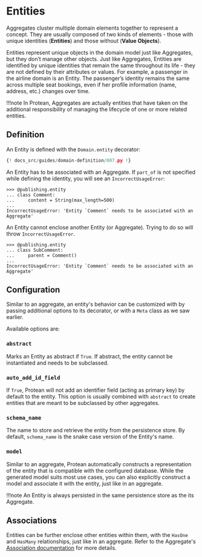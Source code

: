 # Entities

Aggregates cluster multiple domain elements together to represent a concept.
They are usually composed of two kinds of elements - those with unique
identities (**Entities**) and those without (**Value Objects**).

Entities represent unique objects in the domain model just like Aggregates, but
they don’t manage other objects. Just like Aggregates, Entities are identified
by unique identities that remain the same throughout its life - they are not
defined by their attributes or values. For example, a passenger in the airline
domain is an Entity. The passenger’s identity remains the same across multiple
seat bookings, even if her profile information (name, address, etc.) changes
over time.

!!!note
    In Protean, Aggregates are actually entities that have taken on the
    additional responsibility of managing the lifecycle of one or more
    related entities.

## Definition

An Entity is defined with the `Domain.entity` decorator:

```python hl_lines="13-15"
{! docs_src/guides/domain-definition/007.py !}
```

An Entity has to be associated with an Aggregate. If `part_of` is not
specified while defining the identity, you will see an `IncorrectUsageError`:

```shell
>>> @publishing.entity
... class Comment:
...     content = String(max_length=500)
... 
IncorrectUsageError: 'Entity `Comment` needs to be associated with an Aggregate'
```

An Entity cannot enclose another Entity (or Aggregate). Trying to do so will
throw `IncorrectUsageError`.

```shell
>>> @publishing.entity
... class SubComment:
...     parent = Comment()
... 
IncorrectUsageError: 'Entity `Comment` needs to be associated with an Aggregate'
```
<!-- FIXME Ensure entities cannot enclose other entities. When entities
enclose something other than permitted fields, through an error-->

## Configuration

Similar to an aggregate, an entity's behavior can be customized with by passing
additional options to its decorator, or with a `Meta` class as we saw earlier.

Available options are:

### `abstract`

Marks an Entity as abstract if `True`. If abstract, the entity cannot be
instantiated and needs to be subclassed.

### `auto_add_id_field`

If `True`, Protean will not add an identifier field (acting as primary key)
by default to the entity. This option is usually combined with `abstract` to
create entities that are meant to be subclassed by other aggregates.

### `schema_name`

The name to store and retrieve the entity from the persistence store. By
default, `schema_name` is the snake case version of the Entity's name.

### `model`

Similar to an aggregate, Protean automatically constructs a representation
of the entity that is compatible with the configured database. While the
generated model suits most use cases, you can also explicitly construct a model
and associate it with the entity, just like in an aggregate.

!!!note
    An Entity is always persisted in the same persistence store as the
    its Aggregate.

## Associations

Entities can be further enclose other entities within them, with the `HasOne`
and `HasMany` relationships, just like in an aggregate. Refer to the Aggregate's
[Association documentation](./aggregates.md#associations) for more details.
